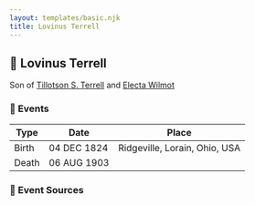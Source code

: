 ```yaml
---
layout: templates/basic.njk
title: Lovinus Terrell
---
```

## 🔵 Lovinus Terrell

Son of [Tillotson S. Terrell](/people/2/25548435) and [Electa Wilmot](/people/7/77370498)

### 📆 Events

Type | Date | Place
------ | ------ | ------
Birth | 04 DEC 1824 | Ridgeville, Lorain, Ohio, USA
Death | 06 AUG 1903 |

### 📰 Event Sources

